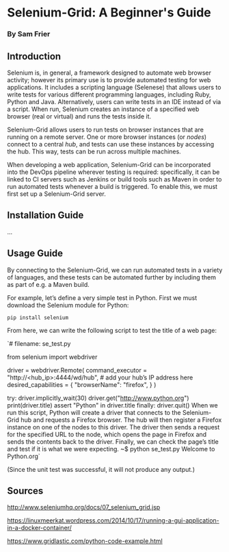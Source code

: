 # Selenium-Grid: A Beginner's Guide

### By Sam Frier

## Introduction

Selenium is, in general, a framework designed to automate web browser activity; however its primary use is to provide automated testing for web applications. It includes a scripting language (Selenese) that allows users to write tests for various different programming languages, including Ruby, Python and Java. Alternatively, users can write tests in an IDE instead of via a script. When run, Selenium creates an instance of a specified web browser (real or virtual) and runs the tests inside it.

Selenium-Grid allows users to run tests on browser instances that are running on a remote server. One or more browser instances (or *nodes*) connect to a central *hub*, and tests can use these instances by accessing the hub. This way, tests can be run across multiple machines.

When developing a web application, Selenium-Grid can be incorporated into the DevOps pipeline wherever testing is required: specifically, it can be linked to CI servers such as Jenkins or build tools such as Maven in order to run automated tests whenever a build is triggered. To enable this, we must first set up a Selenium-Grid server.

## Installation Guide

...

## Usage Guide

By connecting to the Selenium-Grid, we can run automated tests in a variety of languages, and these tests can be automated further by including them as part of e.g. a Maven build.

For example, let’s define a very simple test in Python. First we must download the Selenium module for Python:

`pip install selenium`

From here, we can write the following script to test the title of a web page:

`# filename: se_test.py

from selenium import webdriver

driver = webdriver.Remote(
command_executor = "http://<hub_ip>:4444/wd/hub", # add your hub’s IP address here
  desired_capabilities = {
    "browserName": "firefox",
  }
)

try:
  driver.implicitly_wait(30)
  driver.get("http://www.python.org")
  print(driver.title)
  assert "Python" in driver.title
finally:
  driver.quit()
When we run this script, Python will create a driver that connects to the Selenium-Grid hub and requests a Firefox browser. The hub will then register a Firefox instance on one of the nodes to this driver. The driver then sends a request for the specified URL to the node, which opens the page in Firefox and sends the contents back to the driver. Finally, we can check the page’s title and test if it is what we were expecting.
~$ python se_test.py
Welcome to Python.org`

(Since the unit test was successful, it will not produce any output.)

## Sources

http://www.seleniumhq.org/docs/07_selenium_grid.jsp

https://linuxmeerkat.wordpress.com/2014/10/17/running-a-gui-application-in-a-docker-container/

https://www.gridlastic.com/python-code-example.html 

